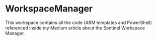 # WorkspaceManager
This workspace contains all the code (ARM templates and PowerShell) referenced inside my Medium article about the Sentinel Workspace Manager.
